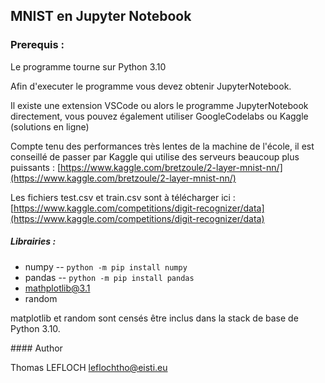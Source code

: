## MNIST en Jupyter Notebook

### Prerequis :

Le programme tourne sur Python 3.10

Afin d'executer le programme vous devez obtenir JupyterNotebook.

Il existe une extension VSCode ou alors le programme JupyterNotebook directement, vous pouvez également utiliser GoogleCodelabs ou Kaggle (solutions en ligne)

Compte tenu des performances très lentes de la machine de l'école, il est conseillé de passer par Kaggle qui utilise des serveurs beaucoup plus puissants : [https://www.kaggle.com/bretzoule/2-layer-mnist-nn/](https://www.kaggle.com/bretzoule/2-layer-mnist-nn/)

Les fichiers test.csv et train.csv sont à télécharger ici : [https://www.kaggle.com/competitions/digit-recognizer/data](https://www.kaggle.com/competitions/digit-recognizer/data)

##### Librairies :

- numpy -- `python -m pip install numpy`
- pandas -- `python -m pip install pandas`
- mathplotlib@3.1
- random

matplotlib et random sont censés être inclus dans la stack de base de Python 3.10.

#### Author

Thomas LEFLOCH <leflochtho@eisti.eu>